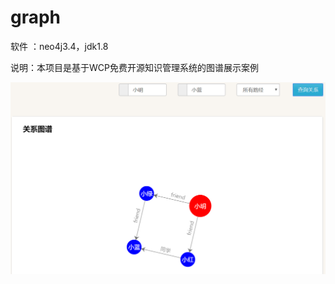 # graph

软件 ：neo4j3.4，jdk1.8

说明：本项目是基于WCP免费开源知识管理系统的图谱展示案例

![Image text](https://github.com/diannao720/graph/blob/master/%E5%9B%BE%E7%89%87/QQ%E5%9B%BE%E7%89%8720181107093511.png)
